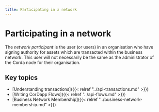 ```yaml
---
title: Participating in a network
---
```

# Participating in a network

The _network participant_ is the user (or users) in an organisation who have signing authority for assets which are transacted within the business network. This user will not necessarily be the same as the administrator of the Corda node for their organisation.

## Key topics

* [Understanding transactions]({{< relref "../api-transactions.md" >}})
* [Writing CorDapp Flows]({{< relref "../api-flows.md" >}})
* [Business Network Membership]({{< relref "../business-network-membership.md" >}})
